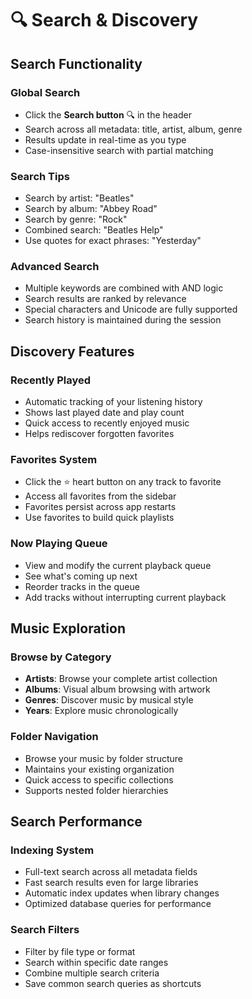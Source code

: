# 🔍 Search & Discovery

## Search Functionality

### Global Search

- Click the **Search button** 🔍 in the header
- Search across all metadata: title, artist, album, genre
- Results update in real-time as you type
- Case-insensitive search with partial matching

### Search Tips

- Search by artist: "Beatles"
- Search by album: "Abbey Road"
- Search by genre: "Rock"
- Combined search: "Beatles Help"
- Use quotes for exact phrases: "Yesterday"

### Advanced Search

- Multiple keywords are combined with AND logic
- Search results are ranked by relevance
- Special characters and Unicode are fully supported
- Search history is maintained during the session

## Discovery Features

### Recently Played

- Automatic tracking of your listening history
- Shows last played date and play count
- Quick access to recently enjoyed music
- Helps rediscover forgotten favorites

### Favorites System

- Click the ⭐ heart button on any track to favorite
- Access all favorites from the sidebar
- Favorites persist across app restarts
- Use favorites to build quick playlists

### Now Playing Queue

- View and modify the current playback queue
- See what's coming up next
- Reorder tracks in the queue
- Add tracks without interrupting current playback

## Music Exploration

### Browse by Category

- **Artists**: Browse your complete artist collection
- **Albums**: Visual album browsing with artwork
- **Genres**: Discover music by musical style
- **Years**: Explore music chronologically

### Folder Navigation

- Browse your music by folder structure
- Maintains your existing organization
- Quick access to specific collections
- Supports nested folder hierarchies

## Search Performance

### Indexing System

- Full-text search across all metadata fields
- Fast search results even for large libraries
- Automatic index updates when library changes
- Optimized database queries for performance

### Search Filters

- Filter by file type or format
- Search within specific date ranges
- Combine multiple search criteria
- Save common search queries as shortcuts

